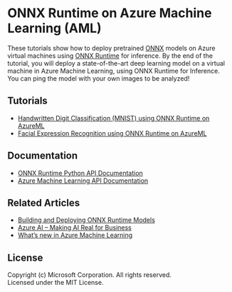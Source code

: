 # ONNX Runtime on Azure Machine Learning (AML)

These tutorials show how to deploy pretrained [ONNX](http://onnx.ai) models on Azure virtual machines using [ONNX Runtime](https://docs.microsoft.com/en-us/azure/machine-learning/service/how-to-build-deploy-onnx) for inference. By the end of the tutorial, you will deploy a state-of-the-art deep learning model on a virtual machine in Azure Machine Learning, using ONNX Runtime for Inference. You can ping the model with your own images to be analyzed!

## Tutorials
- [Handwritten Digit Classification (MNIST) using ONNX Runtime on AzureML](https://github.com/Azure/MachineLearningNotebooks/blob/master/onnx/onnx-inference-mnist.ipynb)
- [Facial Expression Recognition using ONNX Runtime on AzureML](https://github.com/Azure/MachineLearningNotebooks/blob/master/onnx/onnx-inference-emotion-recognition.ipynb)

## Documentation
- [ONNX Runtime Python API Documentation](http://aka.ms/onnxruntime-python)
- [Azure Machine Learning API Documentation](http://aka.ms/aml-docs)

## Related Articles
- [Building and Deploying ONNX Runtime Models](https://docs.microsoft.com/en-us/azure/machine-learning/service/how-to-build-deploy-onnx)
- [Azure AI – Making AI Real for Business](https://aka.ms/aml-blog-overview) 
- [What’s new in Azure Machine Learning](https://aka.ms/aml-blog-whats-new)


## License

Copyright (c) Microsoft Corporation. All rights reserved.  
Licensed under the MIT License.

